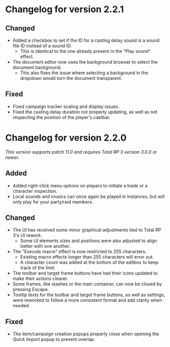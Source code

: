 # Changelog for version 2.2.1

## Changed

- Added a checkbox to set if the ID for a casting delay sound is a sound file ID instead of a sound ID.
  - This is identical to the one already present in the "Play sound" effect.
- The document editor now uses the background browser to select the document background.
  - This also fixes the issue where selecting a background in the dropdown would turn the document transparent.

## Fixed

- Fixed campaign tracker scaling and display issues.
- Fixed the casting delay duration not properly updating, as well as not respecting the position of the player's castbar.

# Changelog for version 2.2.0

*This version supports patch 11.0 and requires Total RP 3 version 3.0.0 or newer.*

## Added

- Added right-click menu options on players to initiate a trade or a character inspection.
- Local sounds and musics can once again be played in instances, but will only play for your party/raid members.

## Changed

- The UI has received some minor graphical adjustments tied to Total RP 3's UI rework.
  - Some UI elements sizes and positions were also adjusted to align better with one another.
- The "Execute macro" effect is now restricted to 255 characters.
  - Existing macro effects longer than 255 characters will error out.
  - A character count was added at the bottom of the editbox to keep track of the limit.
- The toolbar and target frame buttons have had their icons updated to make their actions clearer.
- Some frames, like stashes or the main container, can now be closed by pressing Escape.
- Tooltip texts for the toolbar and target frame buttons, as well as settings, were reworked to follow a more consistent format and add clarity when needed.

## Fixed

- The item/campaign creation popups properly close when opening the Quick Import popup to prevent overlap.